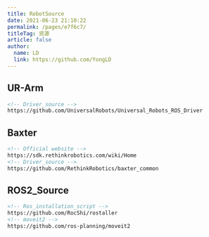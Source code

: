 ```yaml
---
title: RobotSource
date: 2021-06-23 21:10:22
permalink: /pages/e7f6c7/
titleTag: 资源
article: false
author: 
  name: LD
  link: https://github.com/YongLD
---
```

## UR-Arm
```html
<!-- Driver_source -->
https://github.com/UniversalRobots/Universal_Robots_ROS_Driver
```

## Baxter
```html
<!-- Official website -->
https://sdk.rethinkrobotics.com/wiki/Home
<!-- Driver_source -->
https://github.com/RethinkRobotics/baxter_common
```

## ROS2_Source
```html
<!-- Ros_installation_script -->
https://github.com/RocShi/rostaller
<!-- moveit2 -->
https://github.com/ros-planning/moveit2
```